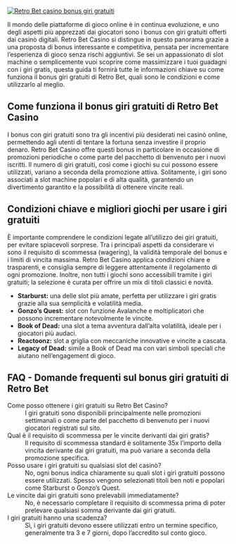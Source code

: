 [![Retro Bet casino bonus giri gratuiti](https://123-caf.pages.dev/gitsignup.png)](https://vrmoo.ru/Bt82HjjY)

<p>Il mondo delle piattaforme di gioco online è in continua evoluzione, e uno degli aspetti più apprezzati dai giocatori sono i bonus con giri gratuiti offerti dai casinò digitali. Retro Bet Casino si distingue in questo panorama grazie a una proposta di bonus interessante e competitiva, pensata per incrementare l’esperienza di gioco senza rischi aggiuntivi. Se sei un appassionato di slot machine o semplicemente vuoi scoprire come massimizzare i tuoi guadagni con i giri gratis, questa guida ti fornirà tutte le informazioni chiave su come funziona il bonus giri gratuiti di Retro Bet, quali sono le condizioni e come utilizzarlo al meglio.</p>  <h2>Come funziona il bonus giri gratuiti di Retro Bet Casino</h2> <p>I bonus con giri gratuiti sono tra gli incentivi più desiderati nei casinò online, permettendo agli utenti di tentare la fortuna senza investire il proprio denaro. Retro Bet Casino offre questi bonus in particolare in occasione di promozioni periodiche o come parte del pacchetto di benvenuto per i nuovi iscritti. Il numero di giri gratuiti, così come i giochi su cui possono essere utilizzati, variano a seconda della promozione attiva. Solitamente, i giri sono associati a slot machine popolari e di alta qualità, garantendo un divertimento garantito e la possibilità di ottenere vincite reali.</p>  <h2>Condizioni chiave e migliori giochi per usare i giri gratuiti</h2> <p>È importante comprendere le condizioni legate all’utilizzo dei giri gratuiti, per evitare spiacevoli sorprese. Tra i principali aspetti da considerare vi sono il requisito di scommessa (wagering), la validità temporale del bonus e i limiti di vincita massima. Retro Bet Casino applica condizioni chiare e trasparenti, e consiglia sempre di leggere attentamente il regolamento di ogni promozione. Inoltre, non tutti i giochi sono accessibili tramite i giri gratuiti; la selezione è curata per offrire un mix di titoli classici e novità.</p>  <ul>   <li><strong>Starburst:</strong> una delle slot più amate, perfetta per utilizzare i giri gratis grazie alla sua semplicità e volatilità media.</li>   <li><strong>Gonzo’s Quest:</strong> slot con funzione Avalanche e moltiplicatori che possono incrementare notevolmente le vincite.</li>   <li><strong>Book of Dead:</strong> una slot a tema avventura dall’alta volatilità, ideale per i giocatori più audaci.</li>   <li><strong>Reactoonz:</strong> slot a griglia con meccaniche innovative e vincite a cascata.</li>   <li><strong>Legacy of Dead:</strong> simile a Book of Dead ma con vari simboli speciali che aiutano nell’engagement di gioco.</li> </ul>  <h2>FAQ - Domande frequenti sul bonus giri gratuiti di Retro Bet</h2> <dl>   <dt>Come posso ottenere i giri gratuiti su Retro Bet Casino?</dt>   <dd>I giri gratuiti sono disponibili principalmente nelle promozioni settimanali o come parte del pacchetto di benvenuto per i nuovi giocatori registrati sul sito.</dd>    <dt>Qual è il requisito di scommessa per le vincite derivanti dai giri gratis?</dt>   <dd>Il requisito di scommessa standard è solitamente 35x l’importo della vincita derivante dai giri gratuiti, ma può variare a seconda della promozione specifica.</dd>    <dt>Posso usare i giri gratuiti su qualsiasi slot del casinò?</dt>   <dd>No, ogni bonus indica chiaramente su quali slot i giri gratuiti possono essere utilizzati. Spesso vengono selezionati titoli ben noti e popolari come Starburst o Gonzo’s Quest.</dd>    <dt>Le vincite dai giri gratuiti sono prelevabili immediatamente?</dt>   <dd>No, è necessario completare il requisito di scommessa prima di poter prelevare qualsiasi somma derivante dai giri gratuiti.</dd>    <dt>I giri gratuiti hanno una scadenza?</dt>   <dd>Sì, i giri gratuiti devono essere utilizzati entro un termine specifico, generalmente tra 3 e 7 giorni, dopo l’accredito sul conto gioco.</dd> </dl>